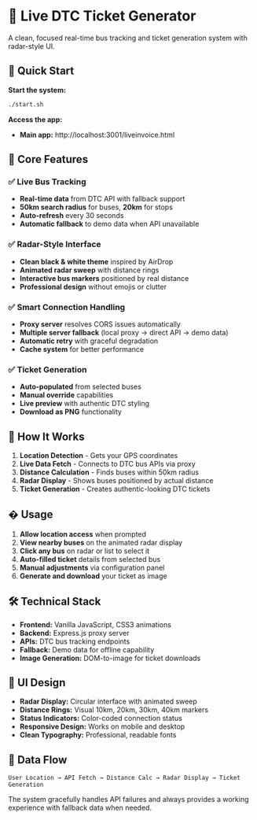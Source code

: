 # 🚌 Live DTC Ticket Generator

A clean, focused real-time bus tracking and ticket generation system with radar-style UI.

## 🚀 Quick Start

**Start the system:**

```bash
./start.sh
```

**Access the app:**

- **Main app:** http://localhost:3001/liveinvoice.html

## 🎯 Core Features

### ✅ **Live Bus Tracking**

- **Real-time data** from DTC API with fallback support
- **50km search radius** for buses, **20km** for stops
- **Auto-refresh** every 30 seconds
- **Automatic fallback** to demo data when API unavailable

### ✅ **Radar-Style Interface**

- **Clean black & white theme** inspired by AirDrop
- **Animated radar sweep** with distance rings
- **Interactive bus markers** positioned by real distance
- **Professional design** without emojis or clutter

### ✅ **Smart Connection Handling**

- **Proxy server** resolves CORS issues automatically
- **Multiple server fallback** (local proxy → direct API → demo data)
- **Automatic retry** with graceful degradation
- **Cache system** for better performance

### ✅ **Ticket Generation**

- **Auto-populated** from selected buses
- **Manual override** capabilities
- **Live preview** with authentic DTC styling
- **Download as PNG** functionality

## 🔧 How It Works

1. **Location Detection** - Gets your GPS coordinates
2. **Live Data Fetch** - Connects to DTC bus APIs via proxy
3. **Distance Calculation** - Finds buses within 50km radius
4. **Radar Display** - Shows buses positioned by actual distance
5. **Ticket Generation** - Creates authentic-looking DTC tickets

## � Usage

1. **Allow location access** when prompted
2. **View nearby buses** on the animated radar display
3. **Click any bus** on radar or list to select it
4. **Auto-filled ticket** details from selected bus
5. **Manual adjustments** via configuration panel
6. **Generate and download** your ticket as image

## 🛠 Technical Stack

- **Frontend:** Vanilla JavaScript, CSS3 animations
- **Backend:** Express.js proxy server
- **APIs:** DTC bus tracking endpoints
- **Fallback:** Demo data for offline capability
- **Image Generation:** DOM-to-image for ticket downloads

## 🎨 UI Design

- **Radar Display:** Circular interface with animated sweep
- **Distance Rings:** Visual 10km, 20km, 30km, 40km markers
- **Status Indicators:** Color-coded connection status
- **Responsive Design:** Works on mobile and desktop
- **Clean Typography:** Professional, readable fonts

## 🔄 Data Flow

```
User Location → API Fetch → Distance Calc → Radar Display → Ticket Generation
```

The system gracefully handles API failures and always provides a working experience with fallback data when needed.
